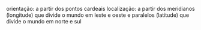 orientação: a partir dos pontos cardeais
localização: a partir dos meridianos (longitude) que divide o mundo em leste e oeste e paralelos (latitude) que divide o mundo em norte e sul 